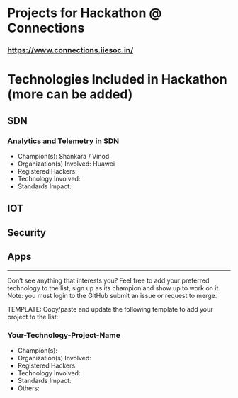 # Projects for Hackathon @ Connections
### https://www.connections.iiesoc.in/

# Technologies Included in Hackathon (more can be added)

## SDN
### Analytics and Telemetry in SDN
- Champion(s): Shankara / Vinod 
- Organization(s) Involved: Huawei
- Registered Hackers: 
- Technology Involved: 
- Standards Impact:

## IOT

## Security

## Apps



---
Don’t see anything that interests you? Feel free to add your preferred technology to the list, sign up as its champion and show up to work on it. 
Note: you must login to the GitHub submit an issue or request to merge. 

TEMPLATE: Copy/paste and update the following template to add your project to the list:

### Your-Technology-Project-Name
- Champion(s): 
- Organization(s) Involved: 
- Registered Hackers: 
- Technology Involved: 
- Standards Impact:
- Others:

